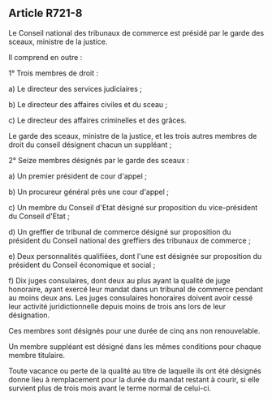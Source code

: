 Article R721-8
----
Le Conseil national des tribunaux de commerce est présidé par le garde des
sceaux, ministre de la justice.

Il comprend en outre :

1° Trois membres de droit :

a) Le directeur des services judiciaires ;

b) Le directeur des affaires civiles et du sceau ;

c) Le directeur des affaires criminelles et des grâces.

Le garde des sceaux, ministre de la justice, et les trois autres membres de
droit du conseil désignent chacun un suppléant ;

2° Seize membres désignés par le garde des sceaux :

a) Un premier président de cour d'appel ;

b) Un procureur général près une cour d'appel ;

c) Un membre du Conseil d'Etat désigné sur proposition du vice-président du
Conseil d'Etat ;

d) Un greffier de tribunal de commerce désigné sur proposition du président du
Conseil national des greffiers des tribunaux de commerce ;

e) Deux personnalités qualifiées, dont l'une est désignée sur proposition du
président du Conseil économique et social ;

f) Dix juges consulaires, dont deux au plus ayant la qualité de juge honoraire,
ayant exercé leur mandat dans un tribunal de commerce pendant au moins deux ans.
Les juges consulaires honoraires doivent avoir cessé leur activité
juridictionnelle depuis moins de trois ans lors de leur désignation.

Ces membres sont désignés pour une durée de cinq ans non renouvelable.

Un membre suppléant est désigné dans les mêmes conditions pour chaque membre
titulaire.

Toute vacance ou perte de la qualité au titre de laquelle ils ont été désignés
donne lieu à remplacement pour la durée du mandat restant à courir, si elle
survient plus de trois mois avant le terme normal de celui-ci.
